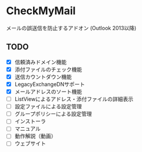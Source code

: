 CheckMyMail
===========

メールの誤送信を防止するアドオン (Outlook 2013以降)

TODO
----

 * [x] 信頼済みドメイン機能
 * [x] 添付ファイルのチェック機能
 * [x] 送信カウントダウン機能
 * [x] LegacyExchangeDNサポート
 * [x] メールアドレスのソート機能
 * [ ] ListViewによるアドレス・添付ファイルの詳細表示
 * [ ] 設定ファイルによる設定管理
 * [ ] グループポリシーによる設定管理
 * [ ] インストーラ
 * [ ] マニュアル
 * [ ] 動作解説（動画）
 * [ ] ウェブサイト
